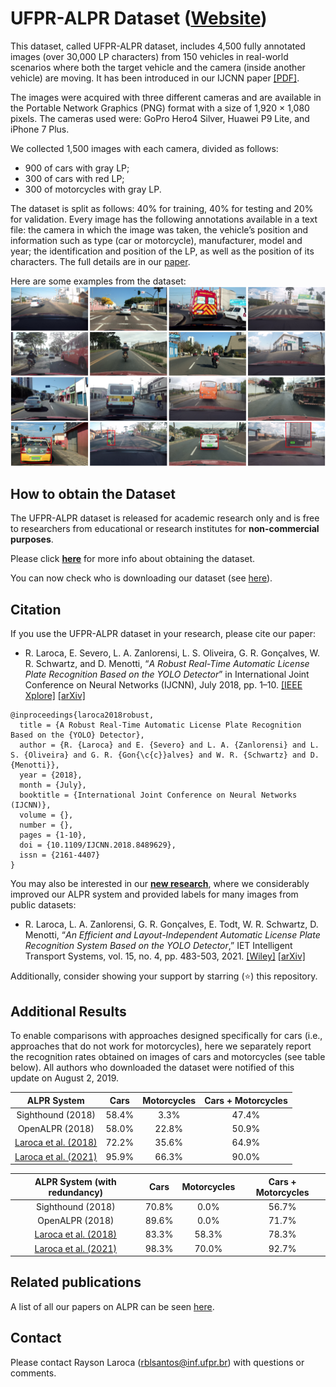 # UFPR-ALPR Dataset ([Website](https://web.inf.ufpr.br/vri/databases/ufpr-alpr/))

This dataset, called UFPR-ALPR dataset, includes 4,500 fully annotated images (over 30,000 LP characters) from 150 vehicles in real-world scenarios where both the target vehicle and the camera (inside another vehicle) are moving. It has been introduced in our IJCNN paper [[PDF]](./pdfs/laroca2018robust.pdf).

The images were acquired with three different cameras and are available in the Portable Network Graphics (PNG) format with a size of 1,920 × 1,080 pixels. The cameras used were: GoPro Hero4 Silver, Huawei P9 Lite, and iPhone 7 Plus.

We collected 1,500 images with each camera, divided as follows:

* 900 of cars with gray LP;
* 300 of cars with red LP;
* 300 of motorcycles with gray LP.

The dataset is split as follows: 40% for training, 40% for testing and 20% for validation. Every image has the following annotations available in a text file: the camera in which the image was taken, the vehicle’s position and information such as type (car or motorcycle), manufacturer, model and year; the identification and position of the LP, as well as the position of its characters. The full details are in our [paper](./pdfs/laroca2018robust.pdf).


Here are some examples from the dataset:  
<img src="./media/samples.png"/>

## How to obtain the Dataset

The UFPR-ALPR dataset is released for academic research only and is free to researchers from educational or research institutes for **non-commercial purposes**.

Please click [**here**](./license-agreement.md) for more info about obtaining the dataset.

You can now check who is downloading our dataset (see [here](https://raysonlaroca.github.io/misc/ufpr-alpr-map/index.html)).

## Citation

If you use the UFPR-ALPR dataset in your research, please cite our paper:

* R. Laroca, E. Severo, L. A. Zanlorensi, L. S. Oliveira, G. R. Gonçalves, W. R. Schwartz, and D. Menotti, “*A Robust Real-Time Automatic License Plate Recognition Based on the YOLO Detector*” in International Joint Conference on Neural Networks (IJCNN), July 2018, pp. 1–10. [[IEEE Xplore]](https://www.doi.org/10.1109/IJCNN.2018.8489629) [[arXiv]](https://arxiv.org/abs/1802.09567)

```
@inproceedings{laroca2018robust,
  title = {A Robust Real-Time Automatic License Plate Recognition Based on the {YOLO} Detector},
  author = {R. {Laroca} and E. {Severo} and L. A. {Zanlorensi} and L. S. {Oliveira} and G. R. {Gon{\c{c}}alves} and W. R. {Schwartz} and D. {Menotti}},
  year = {2018},
  month = {July},
  booktitle = {International Joint Conference on Neural Networks (IJCNN)},
  volume = {},
  number = {},
  pages = {1-10},
  doi = {10.1109/IJCNN.2018.8489629},
  issn = {2161-4407}
}
```

You may also be interested in our [**new research**](./pdfs/laroca2021efficient.pdf), where we considerably improved our ALPR system and provided labels for many images from public datasets:

* R. Laroca, L. A. Zanlorensi, G. R. Gonçalves, E. Todt, W. R. Schwartz, D. Menotti, “*An Efficient and Layout-Independent Automatic License Plate Recognition System Based on the YOLO Detector*,” IET Intelligent Transport Systems, vol. 15, no. 4, pp. 483-503, 2021. [[Wiley]](https://doi.org/10.1049/itr2.12030) [[arXiv]](https://arxiv.org/abs/1909.01754)

Additionally, consider showing your support by starring (:star:) this repository.

## Additional Results

To enable comparisons with approaches designed specifically for cars (i.e., approaches that do not work for motorcycles), here we separately report the recognition rates obtained on images of cars and motorcycles (see table below). All authors who downloaded the dataset were notified of this update on August 2, 2019.

|        ALPR System       |  Cars | Motorcycles | Cars + Motorcycles |
|:------------------------:|:-----:|:-----------:|:------------------:|
|     Sighthound (2018)    | 58.4% |     3.3%    |        47.4%       |
|      OpenALPR (2018)     | 58.0% |    22.8%    |        50.9%       |
|      [Laroca et al. (2018)](./pdfs/laroca2018robust.pdf)     | 72.2% |    35.6%    |        64.9%       |
| [Laroca et al. (2021)](./pdfs/laroca2021efficient.pdf) | 95.9% |    66.3%    |        90.0%       |

| ALPR System (with redundancy) |  Cars | Motorcycles | Cars + Motorcycles |
|:-----------------------------:|:-----:|:-----------:|:------------------:|
|       Sighthound (2018)       | 70.8% |     0.0%    |        56.7%       |
|        OpenALPR (2018)        | 89.6% |     0.0%    |        71.7%       |
|        [Laroca et al. (2018)](./pdfs/laroca2018robust.pdf)        | 83.3% |    58.3%    |        78.3%       |
|    [Laroca et al. (2021)](./pdfs/laroca2021efficient.pdf)   | 98.3% |    70.0%    |        92.7%       |

## Related publications

A list of all our papers on ALPR can be seen [here](https://scholar.google.com/scholar?hl=pt-BR&as_sdt=0%2C5&as_ylo=2018&q=allintitle%3A+plate+OR+license+OR+vehicle+author%3A%22Rayson+Laroca%22&btnG=).

## Contact

Please contact Rayson Laroca ([rblsantos@inf.ufpr.br](mailto:rblsantos@inf.ufpr.br)) with questions or comments.
